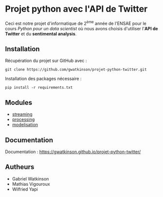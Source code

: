 Projet python avec l'API de Twitter
===================================

Ceci est notre projet d'informatique de 2<sup>ème</sup> année de l'ENSAE pour le cours *Python pour un data scientist* où nous avons choisis d'utiliser l'**API de Twitter** et du **sentimental analysis**.

Installation
------------

Récupération du projet sur GitHub avec :

    git clone https://github.com/gwatkinson/projet-python-twitter.git

Installation des packages nécessaire :

    pip install -r requirements.txt

Modules
---------------

* <a href="https://gwatkinson.github.io/projet-python-twitter/projet/streaming.html" target="_blank">streaming</a>
* <a href="https://gwatkinson.github.io/projet-python-twitter/projet/processing.html" target="_blank">processing</a>
* <a href="https://gwatkinson.github.io/projet-python-twitter/projet/modelisation.html" target="_blank">modelisation</a>

Documentation
-------------

Documentation : <a href="https://gwatkinson.github.io/projet-python-twitter/" target="_blank">https://gwatkinson.github.io/projet-python-twitter/</a>

Autheurs
--------

* Gabriel Watkinson
* Mathias Vigouroux
* Wilfried Yapi
